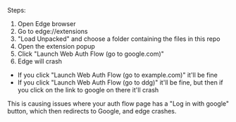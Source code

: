 Steps:

1. Open Edge browser
2. Go to edge://extensions
3. "Load Unpacked" and choose a folder containing the files in this repo
4. Open the extension popup
5. Click "Launch Web Auth Flow (go to google.com)"
6. Edge will crash

- If you click "Launch Web Auth Flow (go to example.com)" it'll be fine
- If you click "Launch Web Auth Flow (go to ddg)" it'll be fine, but then if you click on the link to google on there it'll crash

This is causing issues where your auth flow page has a "Log in with google" button, which then redirects to Google, and edge crashes.
